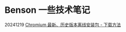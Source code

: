 # Benson 一些技术笔记
20241219 [Chromium 最新、历史版本离线安装包 - 下载方法](https://vikyd.github.io/download-chromium-history-version/)
